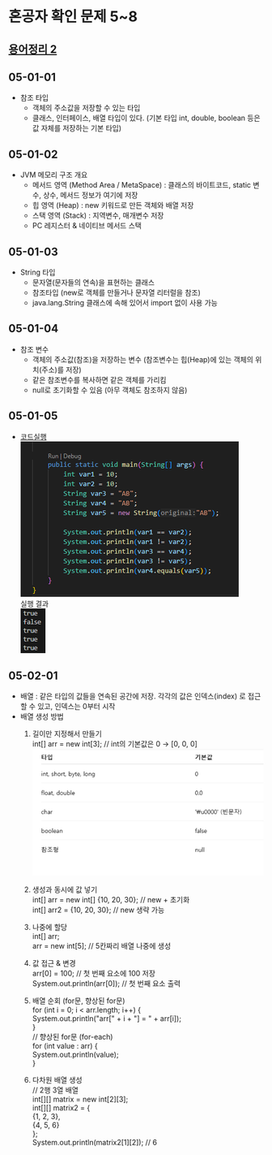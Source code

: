 # 혼공자 확인 문제 5~8

## [용어정리 2](https://github.com/jinseonyeong087-ship-it/java-study/blob/main/Terminology2.md)  


## 05-01-01
- 참조 타입
  - 객체의 주소값을 저장할 수 있는 타입  
  - 클래스, 인터페이스, 배열 타입이 있다. (기본 타입 int, double, boolean 등은 값 자체를 저장하는 기본 타입)

## 05-01-02
- JVM 메모리 구조 개요
  - 메서드 영역 (Method Area / MetaSpace) : 클래스의 바이트코드, static 변수, 상수, 메서드 정보가 여기에 저장
  - 힙 영역 (Heap) : new 키워드로 만든 객체와 배열 저장
  - 스택 영역 (Stack) : 지역변수, 매개변수 저장
  - PC 레지스터 & 네이티브 메서드 스택

## 05-01-03
- String 타입
  - 문자열(문자들의 연속)을 표현하는 클래스
  - 참조타입 (new로 객체를 만들거나 문자열 리터럴을 참조)
  - java.lang.String 클래스에 속해 있어서 import 없이 사용 가능

## 05-01-04
- 참조 변수
  - 객체의 주소값(참조)을 저장하는 변수 (참조변수는 힙(Heap)에 있는 객체의 위치(주소)를 저장)
  - 같은 참조변수를 복사하면 같은 객체를 가리킴
  - null로 초기화할 수 있음 (아무 객체도 참조하지 않음)

## 05-01-05
- [코드실행](https://github.com/jinseonyeong087-ship-it/java-study/blob/main/src/java/example/ex050105.java)  
![alt text](img/image-35.png)  
실행 결과  
![alt text](img/image-36.png)

## 05-02-01
- 배열 : 같은 타입의 값들을 연속된 공간에 저장. 각각의 값은 인덱스(index) 로 접근할 수 있고, 인덱스는 0부터 시작
- 배열 생성 방법
  1. 길이만 지정해서 만들기  
    int[] arr = new int[3];             // int의 기본값은 0 → [0, 0, 0]  
    ![alt text](img/image-37.png)

  2. 생성과 동시에 값 넣기  
    int[] arr = new int[] {10, 20, 30};  // new + 초기화  
    int[] arr2 = {10, 20, 30};           // new 생략 가능  

  3. 나중에 할당  
    int[] arr;  
    arr = new int[5];  // 5칸짜리 배열 나중에 생성

  4. 값 접근 & 변경  
    arr[0] = 100;                 // 첫 번째 요소에 100 저장  
    System.out.println(arr[0]);   // 첫 번째 요소 출력  

  5. 배열 순회 (for문, 향상된 for문)  
    for (int i = 0; i < arr.length; i++) {  
    System.out.println("arr[" + i + "] = " + arr[i]);  
    }  
    // 향상된 for문 (for-each)  
     for (int value : arr) {  
    System.out.println(value);  
    }   

  6. 다차원 배열 생성  
    // 2행 3열 배열  
    int[][] matrix = new int[2][3];  
    int[][] matrix2 = {  
    {1, 2, 3},  
    {4, 5, 6}  
    };  
    System.out.println(matrix2[1][2]); // 6

